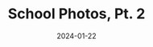 ---
title: School Photos, Pt. 2
fulltitle: School Photos, Pt. 2

date: 2024-01-22

tags:
- 2024

characters:
- tzipora
categories:
- story
keywords:
- 2024

rgb: 196, 64, 80
url: /stories/school-photos-pt-2/

toc: false

image: /images/fullres/received.jpg
reddit:
print:
video:
caption: Tzipora's face when she received her school photo in the mail.
---